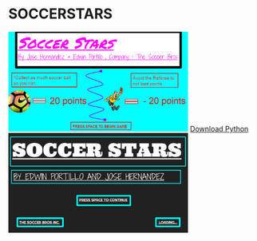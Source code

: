 # SOCCERSTARS
<img src="https://github.com/eportillo8215/SOCCERSTARS/blob/master/soocerstars/images/helperscreen.png" height="200px">
<a href="https://www.python.org/downloads/">Download Python</a>
<img src="https://github.com/eportillo8215/SOCCERSTARS/blob/master/soocerstars/images/startscreen.png" height="200px">
